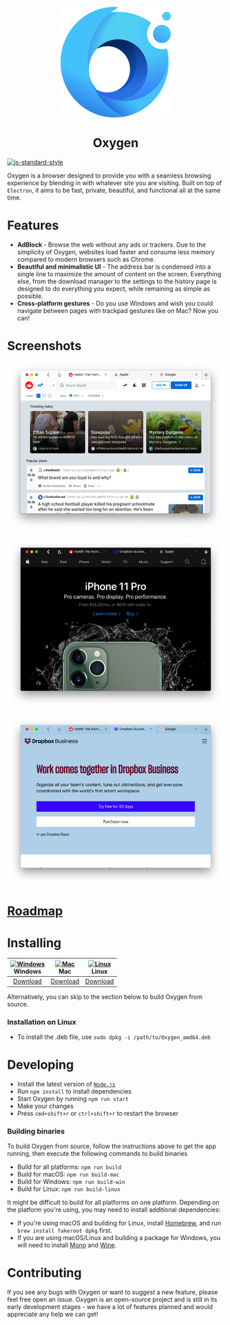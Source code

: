 <p align="center">
  <img src="img/icon.png" width="256">
</p>

<div align="center">
  <h1>Oxygen</h1>
</div>

[![js-standard-style](https://cdn.rawgit.com/feross/standard/master/badge.svg)](https://github.com/feross/standard)

Oxygen is a browser designed to provide you with a seamless browsing experience by blending in with whatever site you are visiting. Built on top of `Electron`, it aims to be fast, private, beautiful, and functional all at the same time.


# Features

- **AdBlock** - Browse the web without any ads or trackers. Due to the simplicity of Oxygen, websites load faster and consume less memory compared to modern browsers such as Chrome.
- **Beautiful and minimalistic UI** - The address bar is condensed into a single line to maximize the amount of content on the screen. Everything else, from the download manager to the settings to the history page is designed to do everything you expect, while remaining as simple as possible.
- **Cross-platform gestures** - Do you use Windows and wish you could navigate between pages with trackpad gestures like on Mac? Now you can!

# Screenshots

![image](img/screenshots/reddit.png)

![image](img/screenshots/apple.png)

![image](img/screenshots/dropbox.png)

# [Roadmap](https://github.com/Polunom/oxygen/projects/1)

# Installing

|  [<img src="https://i.imgur.com/POJjnum.png" alt="Windows" width="24px" height="24px" />]()</br> Windows  |          [<img src="https://i.imgur.com/V0YkvU5.png" alt="Mac" width="24px" height="24px" />]()</br> Mac          |         [<img src="https://i.imgur.com/khCS5Ll.png" alt="Linux" width="24px" height="24px" />]()</br> Linux         |
|:---------:|:---------------------:|:---------------------:|
| [Download](https://github.com/Polunom/oxygen/releases/download/1.0/Oxygen.Setup.exe) | [Download](https://github.com/Polunom/oxygen/releases/download/1.0/Oxygen.dmg) | [Download](https://github.com/Polunom/oxygen/releases/download/1.0/Oxygen-linux-x64.zip) |


Alternatively, you can skip to the section below to build Oxygen from source.

### Installation on Linux
* To install the .deb file, use `sudo dpkg -i /path/to/Oxygen_amd64.deb`

# Developing
* Install the latest version of [`Node.js`](https://nodejs.org/en/)
* Run `npm install` to install dependencies
* Start Oxygen by running `npm run start`
* Make your changes
* Press `cmd+shift+r` or `ctrl+shift+r` to restart the browser 

### Building binaries

To build Oxygen from source, follow the instructions above to get the app running, then execute the following commands to build binaries
* Build for all platforms: `npm run build`
* Build for macOS: `npm run build-mac`
* Build for Windows: `npm run build-win`
* Build for Linux: `npm run build-linux`

It might be difficult to build for all platforms on one platform. Depending on the platform you're using, you may need to install additional dependencies:
* If you're using macOS and building for Linux, install [Homebrew](http://brew.sh), and run `brew install fakeroot dpkg` first.
* If you are using macOS/Linux and building a package for Windows, you will need to install [Mono](https://www.mono-project.com/) and [Wine](https://www.winehq.org/).


# Contributing

If you see any bugs with Oxygen or want to suggest a new feature, please feel free open an issue. Oxygen is an open-source project and is still in its early development stages - we have a lot of features planned and would appreciate any help we can get!
